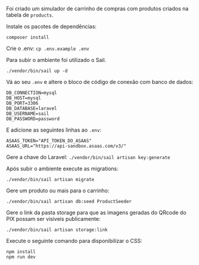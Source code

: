 Foi criado um simulador de carrinho de compras com produtos criados na tabela de `products`. 

Instale os pacotes de dependências:

`composer install`

Crie o .env:
`cp .env.example .env`

Para subir o ambiente foi utilizado o Sail.

`./vendor/bin/sail up -d`

Vá ao seu `.env` e altere o bloco de código de conexão com banco de dados:

````
DB_CONNECTION=mysql
DB_HOST=mysql
DB_PORT=3306
DB_DATABASE=laravel
DB_USERNAME=sail
DB_PASSWORD=password
````

E adicione as seguintes linhas ao `.env`:

````
ASAAS_TOKEN="API_TOKEN_DO_ASAAS"
ASAAS_URL="https://api-sandbox.asaas.com/v3/"
````

Gere a chave do Laravel:
`./vendor/bin/sail artisan key:generate`

Após subir o ambiente execute as migrations:

`./vendor/bin/sail artisan migrate`

Gere um produto ou mais para o carrinho:

`./vendor/bin/sail artisan db:seed ProductSeeder`

Gere o link da pasta storage para que as imagens geradas do QRcode do PIX possam ser visiveis publicamente:

`./vendor/bin/sail artisan storage:link`

Execute o seguinte comando para disponibilizar o CSS:

```
npm install
npm run dev
```


